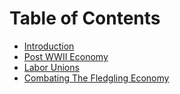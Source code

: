 # Table of Contents

* [Introduction](README.md)
* [Post WWII Economy](POST_WWII_ECONOMY.md)
* [Labor Unions](lbits.md)
* [Combating The Fledgling Economy](combating_the_fledgling_economy.md)

